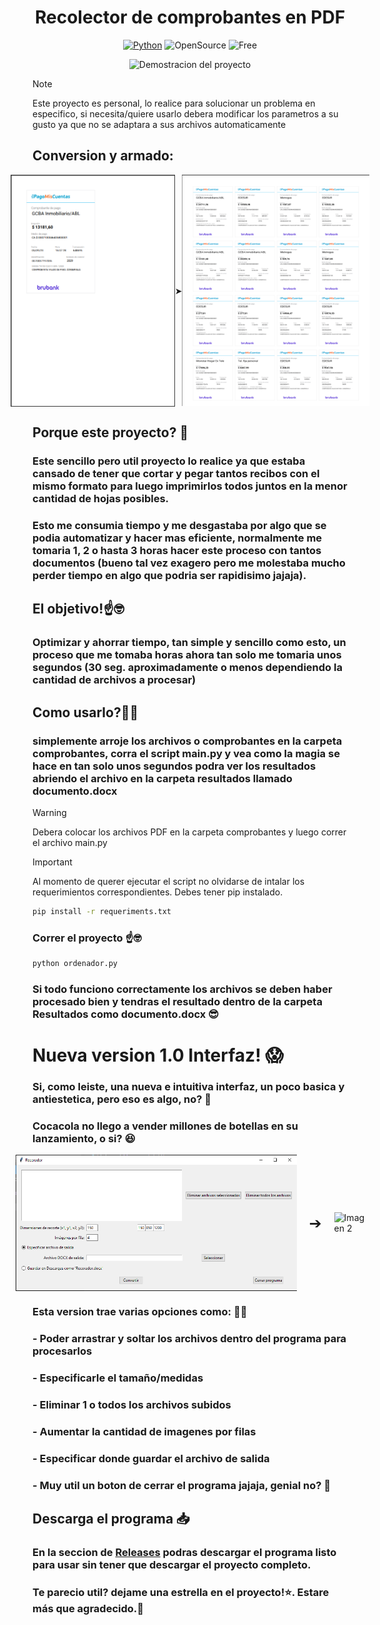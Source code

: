 <div align="center">

# Recolector de comprobantes en PDF

[![Python](https://img.shields.io/badge/python-V3.11.3-success?color=blue&logo=python&style=for-the-badge)](https://python.org/)
![OpenSource](https://img.shields.io/badge/-open%20source-informational?style=for-the-badge)
![Free](https://img.shields.io/badge/-free-success?style=for-the-badge)

![Demostracion del proyecto](https://github.com/TomasS-R/Automatizacion_Comprobantes/blob/main/media/Demostracion.gif)
</div>

> [!NOTE]
> Este proyecto es personal, lo realice para solucionar un problema en especifico, si necesita/quiere usarlo debera modificar los parametros a su gusto ya que no se adaptara a sus archivos automaticamente

## Conversion y armado:
<div style="display: flex; align-items: center; justify-content: center;">
  <img src="https://github.com/TomasS-R/Automatizacion_Comprobantes/blob/main/media/image.png" alt="Imagen 1" width="263" />
  ➤
  <img src="https://github.com/TomasS-R/Automatizacion_Comprobantes/blob/main/media/image-1.png" alt="Imagen 2" width="300" /> 
</div>


## Porque este proyecto? 🤔

### Este sencillo pero util proyecto lo realice ya que estaba cansado de tener que cortar y pegar tantos recibos con el mismo formato para luego imprimirlos todos juntos en la menor cantidad de hojas posibles.

### Esto me consumia tiempo y me desgastaba por algo que se podia automatizar y hacer mas eficiente, normalmente me tomaria 1, 2 o hasta 3 horas hacer este proceso con tantos documentos (bueno tal vez exagero pero me molestaba mucho perder tiempo en algo que podria ser rapidisimo jajaja).

## El objetivo!☝️🤓

### Optimizar y ahorrar tiempo, tan simple y sencillo como esto, un proceso que me tomaba horas ahora tan solo me tomaria unos segundos (30 seg. aproximadamente o menos dependiendo la cantidad de archivos a procesar)

## Como usarlo?🧑‍💻

### simplemente arroje los archivos o comprobantes en la carpeta comprobantes, corra el script main.py y vea como la magia se hace en tan solo unos segundos podra ver los resultados abriendo el archivo en la carpeta resultados llamado documento.docx

> [!WARNING]
> Debera colocar los archivos PDF en la carpeta comprobantes y luego correr el archivo main.py

> [!IMPORTANT]
> Al momento de querer ejecutar el script no olvidarse de intalar los requerimientos correspondientes. Debes tener pip instalado.

``` bash
pip install -r requeriments.txt
```

### Correr el proyecto ☝️🤓
``` bash
python ordenador.py
```

### Si todo funciono correctamente los archivos se deben haber procesado bien y tendras el resultado dentro de la carpeta Resultados como documento.docx 😎

# Nueva version 1.0 Interfaz! 😱

### Si, como leiste, una nueva e intuitiva interfaz, un poco basica y antiestetica, pero eso es algo, no? 🤨
### Cocacola no llego a vender millones de botellas en su lanzamiento, o si? 😆

<div style="display: flex; align-items: center; justify-content: center;">
  <img src="https://github.com/TomasS-R/Automatizacion_Comprobantes/blob/main/media/recorador.png" alt="Imagen 1" width="450" />
  <span style="margin: 0 20px; font-size: 24px;">➔</span>
  <img src="https://github.com/TomasS-R/Automatizacion_Comprobantes/blob/main/media/DemostracionInterfaz.gif" alt="Imagen 2" width="450" />
</div>

### Esta version trae varias opciones como: 👨‍💻
### - Poder arrastrar y soltar los archivos dentro del programa para procesarlos
### - Especificarle el tamaño/medidas
### - Eliminar 1 o todos los archivos subidos
### - Aumentar la cantidad de imagenes por filas
### - Especificar donde guardar el archivo de salida
### - Muy util un boton de cerrar el programa jajaja, genial no? 🚀

## Descarga el programa 📥

### En la seccion de [Releases](https://github.com/TomasS-R/Automatizacion_Comprobantes/releases) podras descargar el programa listo para usar sin tener que descargar el proyecto completo.

### Te parecio util? dejame una estrella en el proyecto!⭐. Estare más que agradecido.🤩
